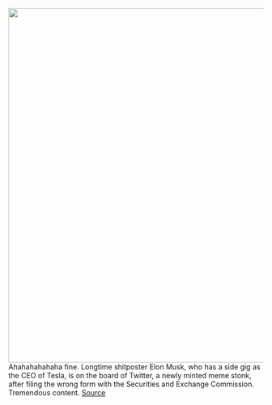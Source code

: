 <img src='https://cdn.vox-cdn.com/thumbor/Oo2NHNniI-7iaT2u42vu8qmvJGs=/0x0:3142x2104/1200x800/filters:focal(1320x801:1822x1303)/cdn.vox-cdn.com/uploads/chorus_image/image/70713252/1239416791.0.jpg' width='700px' /><br/>
Ahahahahahaha fine. Longtime shitposter Elon Musk, who has a side gig as the CEO of Tesla, is on the board of Twitter, a newly minted meme stonk, after filing the wrong form with the Securities and Exchange Commission. Tremendous content.
<a href='https://www.theverge.com/2022/4/5/23011810/elon-musk-twitter-sec-board-member-moderation'> Source <a/>